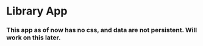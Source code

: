 # Library App

### This app as of now has no css, and data are not persistent. Will work on this later.
